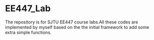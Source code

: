 # EE447_Lab
The repository is for SJTU EE447 course labs.All these codes are implemented by myself based on the the initial framework to add some extra simple functions.
